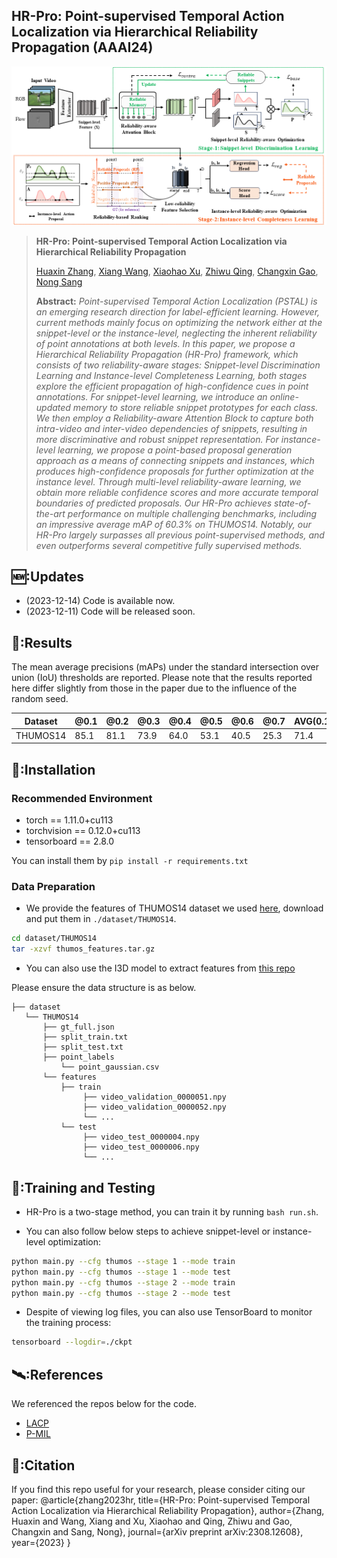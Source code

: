 ## HR-Pro: Point-supervised Temporal Action Localization via Hierarchical Reliability Propagation (AAAI24)

<p align="center">
<img src="assets/HR-Pro.png" >
  </p>

> **HR-Pro: Point-supervised Temporal Action Localization via Hierarchical Reliability Propagation**
>
> [Huaxin Zhang](https://scholar.google.com.hk/citations?user=oyfu0pgAAAAJ&hl=zh-CN), [Xiang Wang](https://scholar.google.com.hk/citations?user=cQbXvkcAAAAJ&hl=zh-CN), [Xiaohao Xu](https://scholar.google.com.hk/citations?user=3Ifn2DoAAAAJ&hl=zh-CN), [Zhiwu Qing](https://scholar.google.com.hk/citations?user=q9refl4AAAAJ&hl=zh-CN), [Changxin Gao](https://scholar.google.com.hk/citations?user=4tku-lwAAAAJ&hl=zh-CN), [Nong Sang](https://scholar.google.com.hk/citations?user=ky_ZowEAAAAJ&hl=zh-CN)
>
> **Abstract:**  *Point-supervised Temporal Action Localization (PSTAL) is an emerging research direction for label-efficient learning. However, current methods mainly focus on optimizing the network either at the snippet-level or the instance-level, neglecting the inherent reliability of point annotations at both levels. In this paper, we propose a Hierarchical Reliability Propagation (HR-Pro) framework, which consists of two reliability-aware stages: Snippet-level Discrimination Learning and Instance-level Completeness Learning, both stages explore the efficient propagation of high-confidence cues in point annotations. For snippet-level learning, we introduce an online-updated memory to store reliable snippet prototypes for each class. We then employ a Reliability-aware Attention Block to capture both intra-video and inter-video dependencies of snippets, resulting in more discriminative and robust snippet representation. For instance-level learning, we propose a point-based proposal generation approach as a means of connecting snippets and instances, which produces high-confidence proposals for further optimization at the instance level. Through multi-level reliability-aware learning, we obtain more reliable confidence scores and more accurate temporal boundaries of predicted proposals. Our HR-Pro achieves state-of-the-art performance on multiple challenging benchmarks, including an impressive average mAP of 60.3% on THUMOS14. Notably, our HR-Pro largely surpasses all previous point-supervised methods, and even outperforms several competitive fully supervised methods.*

## 🆕:Updates
- (2023-12-14) Code is available now.
- (2023-12-11) Code will be released soon.

## 📝:Results
The mean average precisions (mAPs) under the standard intersection over union (IoU) thresholds are reported.
Please note that the results reported here differ slightly from those in the paper due to the influence of the random seed.

| Dataset     |  @0.1 | @0.2 | @0.3 | @0.4 | @0.5 | @0.6 | @0.7 | AVG(0.1:0.5) | AVG(0.3:0.7) | AVG(0.1:0.7) |
| -----    | ----- | ----- | ----- | ----- | ----- | ----- | ----- | ----- | ----- | ----- |
|THUMOS14 | 85.1 | 81.1 | 73.9 | 64.0 | 53.1 | 40.5 | 25.3 | 71.4 | 51.4 | 60.4 |



## 📖:Installation
### Recommended Environment
* torch == 1.11.0+cu113
* torchvision == 0.12.0+cu113
* tensorboard == 2.8.0

You can install them by `pip install -r requirements.txt`


### Data Preparation
- We provide the features of THUMOS14 dataset we used [here](https://drive.google.com/file/d/1RkIk8KHxAacZBe4qjtbOTmxa5ulFeX2Z/view?usp=sharing), download and put them in `./dataset/THUMOS14`.
```bash
cd dataset/THUMOS14
tar -xzvf thumos_features.tar.gz
```
- You can also use the I3D model to extract features from [this repo](https://github.com/v-iashin/video_features)

Please ensure the data structure is as below.
~~~~
├── dataset
   └── THUMOS14
       ├── gt_full.json
       ├── split_train.txt
       ├── split_test.txt
       ├── point_labels
           └── point_gaussian.csv
       └── features
           ├── train
                ├── video_validation_0000051.npy
                ├── video_validation_0000052.npy
                └── ...
           └── test
                ├── video_test_0000004.npy
                ├── video_test_0000006.npy
                └── ...
~~~~


## 🚗:Training and Testing
- HR-Pro is a two-stage method, you can train it by running `bash run.sh`.

- You can also follow below steps to achieve snippet-level or instance-level optimization:
```bash
python main.py --cfg thumos --stage 1 --mode train
python main.py --cfg thumos --stage 1 --mode test
python main.py --cfg thumos --stage 2 --mode train
python main.py --cfg thumos --stage 2 --mode test
```
- Despite of viewing log files, you can also use TensorBoard to monitor the training process:
```bash
tensorboard --logdir=./ckpt
```

## 🛰️:References
We referenced the repos below for the code.
- [LACP](https://github.com/Pilhyeon/Learning-Action-Completeness-from-Points)
- [P-MIL](https://github.com/RenHuan1999/CVPR2023_P-MIL)

## 📑:Citation
If you find this repo useful for your research, please consider citing our paper:
@article{zhang2023hr,
  title={HR-Pro: Point-supervised Temporal Action Localization via Hierarchical Reliability Propagation},
  author={Zhang, Huaxin and Wang, Xiang and Xu, Xiaohao and Qing, Zhiwu and Gao, Changxin and Sang, Nong},
  journal={arXiv preprint arXiv:2308.12608},
  year={2023}
}

